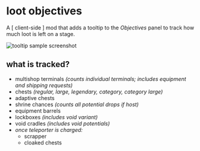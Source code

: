 # loot objectives

A \[ client-side \] mod that adds a tooltip to the *Objectives* panel to track how much loot is left on a stage.

![tooltip sample screenshot](./xtra/demo.png?raw=true)

## what is tracked?

- multishop terminals *(counts individual terminals; includes equipment and shipping requests)*
- chests *(regular, large, legendary, category, category large)*
- adaptive chests
- shrine chances *(counts all potential drops if host)*
- equipment barrels
- lockboxes *(includes void variant)*
- void cradles *(includes void potentials)*
- *once teleporter is charged:*
    - scrapper
    - cloaked chests

<!--

## todo (maybe)
- config
    - what to display in tooltip
        - add lunar pods?
        - add blood shrines?
        - add mountain shrines?
        - add barrels?
    - only display after tp charged 
        - granular?

## wontdo
- add proper objectives — too convenient
    - *feel free to make a dependent mod that adds this feature though*

-->
